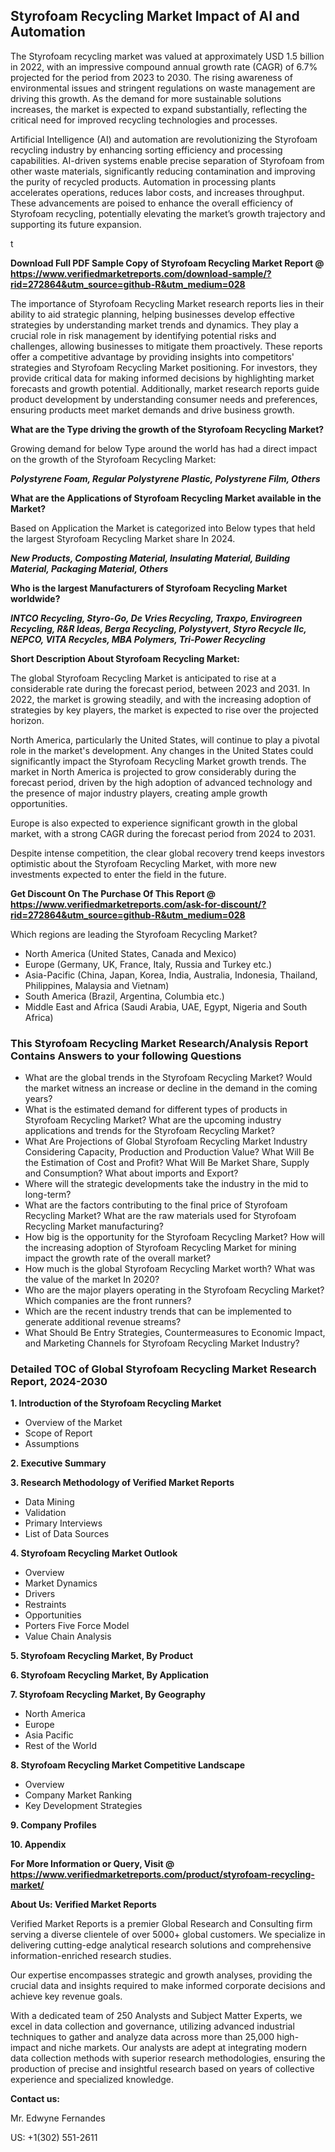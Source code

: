 <h2>Styrofoam Recycling Market Impact of AI and Automation</h2><p>The Styrofoam recycling market was valued at approximately USD 1.5 billion in 2022, with an impressive compound annual growth rate (CAGR) of 6.7% projected for the period from 2023 to 2030. The rising awareness of environmental issues and stringent regulations on waste management are driving this growth. As the demand for more sustainable solutions increases, the market is expected to expand substantially, reflecting the critical need for improved recycling technologies and processes.</p><p>Artificial Intelligence (AI) and automation are revolutionizing the Styrofoam recycling industry by enhancing sorting efficiency and processing capabilities. AI-driven systems enable precise separation of Styrofoam from other waste materials, significantly reducing contamination and improving the purity of recycled products. Automation in processing plants accelerates operations, reduces labor costs, and increases throughput. These advancements are poised to enhance the overall efficiency of Styrofoam recycling, potentially elevating the market’s growth trajectory and supporting its future expansion.</p>t</p><p id="" class=""><strong>Download Full PDF Sample Copy of Styrofoam Recycling Market Report @ <a href="https://www.verifiedmarketreports.com/download-sample/?rid=272864&utm_source=github-R&utm_medium=028" target="_blank">https://www.verifiedmarketreports.com/download-sample/?rid=272864&utm_source=github-R&utm_medium=028</a></strong></p><p>The importance of&nbsp;Styrofoam Recycling Market research reports lies in their ability to aid strategic planning, helping businesses develop effective strategies by understanding market trends and dynamics. They play a crucial role in risk management by identifying potential risks and challenges, allowing businesses to mitigate them proactively. These reports offer a competitive advantage by providing insights into competitors' strategies and Styrofoam Recycling Market positioning. For investors, they provide critical data for making informed decisions by highlighting market forecasts and growth potential. Additionally, market research reports guide product development by understanding consumer needs and preferences, ensuring products meet market demands and drive business growth.</p><p><strong>What are the&nbsp;Type driving the growth of the Styrofoam Recycling Market?</strong></p><p id="" class="">Growing demand for below Type around the world has had a direct impact on the growth of the Styrofoam Recycling Market:</p><em><strong>Polystyrene Foam, Regular Polystyrene Plastic, Polystyrene Film, Others</strong></em></p><strong>What are the&nbsp;Applications&nbsp;of Styrofoam Recycling Market available in the Market?</strong></p><p id="" class="">Based on Application the Market is categorized into Below types that held the largest Styrofoam Recycling Market share In 2024.</p><em><strong>New Products, Composting Material, Insulating Material, Building Material, Packaging Material, Others</strong></em></p><strong>Who is the largest Manufacturers of Styrofoam Recycling Market worldwide?</strong></p><p><em><strong>INTCO Recycling, Styro-Go, De Vries Recycling, Traxpo, Envirogreen Recycling, R&R Ideas, Berga Recycling, Polystyvert, Styro Recycle llc, NEPCO, VITA Recycles, MBA Polymers, Tri-Power Recycling</strong></em></p><p id="" class=""><strong>Short Description About Styrofoam Recycling Market:</strong></p><p>The global Styrofoam Recycling Market is anticipated to rise at a considerable rate during the forecast period, between 2023 and 2031. In 2022, the market is growing steadily, and with the increasing adoption of strategies by key players, the market is expected to rise over the projected horizon.</p><p>North America, particularly the United States, will continue to play a pivotal role in the market's development. Any changes in the United States could significantly impact the Styrofoam Recycling Market growth trends. The market in North America is projected to grow considerably during the forecast period, driven by the high adoption of advanced technology and the presence of major industry players, creating ample growth opportunities.</p><p>Europe is also expected to experience significant growth in the global market, with a strong CAGR during the forecast period from 2024 to 2031.</p><p>Despite intense competition, the clear global recovery trend keeps investors optimistic about the Styrofoam Recycling Market, with more new investments expected to enter the field in the future.</p><p id="" class=""><strong>Get Discount On The Purchase Of This Report @ <a href="https://www.verifiedmarketreports.com/ask-for-discount/?rid=272864&utm_source=github-R&utm_medium=028" target="_blank">https://www.verifiedmarketreports.com/ask-for-discount/?rid=272864&utm_source=github-R&utm_medium=028</a></strong></p>Which regions are leading the Styrofoam Recycling Market?</p><ul><li>North America (United States, Canada and Mexico)</li><li>Europe (Germany, UK, France, Italy, Russia and Turkey etc.)</li><li>Asia-Pacific (China, Japan, Korea, India, Australia, Indonesia, Thailand, Philippines, Malaysia and Vietnam)</li><li>South America (Brazil, Argentina, Columbia etc.)</li><li>Middle East and Africa (Saudi Arabia, UAE, Egypt, Nigeria and South Africa)</li></ul><h3 id="" class="">This Styrofoam Recycling Market Research/Analysis Report Contains Answers to your following Questions</h3><ul><li>What are the global trends in the Styrofoam Recycling Market? Would the market witness an increase or decline in the demand in the coming years?</li><li>What is the estimated demand for different types of products in Styrofoam Recycling Market? What are the upcoming industry applications and trends for the Styrofoam Recycling Market?</li><li>What Are Projections of Global Styrofoam Recycling Market Industry Considering Capacity, Production and Production Value? What Will Be the Estimation of Cost and Profit? What Will Be Market Share, Supply and Consumption? What about imports and Export?</li><li>Where will the strategic developments take the industry in the mid to long-term?</li><li>What are the factors contributing to the final price of Styrofoam Recycling Market? What are the raw materials used for Styrofoam Recycling Market manufacturing?</li><li>How big is the opportunity for the Styrofoam Recycling Market? How will the increasing adoption of Styrofoam Recycling Market for mining impact the growth rate of the overall market?</li><li>How much is the global Styrofoam Recycling Market worth? What was the value of the market In 2020?</li><li>Who are the major players operating in the Styrofoam Recycling Market? Which companies are the front runners?</li><li>Which are the recent industry trends that can be implemented to generate additional revenue streams?</li><li>What Should Be Entry Strategies, Countermeasures to Economic Impact, and Marketing Channels for Styrofoam Recycling Market Industry?</li></ul><h3 id="" class="">Detailed TOC of Global Styrofoam Recycling Market Research Report, 2024-2030</h3><p id="" class=""><strong>1. Introduction of the Styrofoam Recycling Market</strong></p><ul><li>Overview of the Market</li><li>Scope of Report</li><li>Assumptions</li></ul><p id="" class=""><strong>2. Executive Summary</strong></p><p id="" class=""><strong>3. Research Methodology of Verified Market Reports</strong></p><ul><li>Data Mining</li><li>Validation</li><li>Primary Interviews</li><li>List of Data Sources</li></ul><p id="" class=""><strong>4. Styrofoam Recycling Market Outlook</strong></p><ul><li>Overview</li><li>Market Dynamics</li><li>Drivers</li><li>Restraints</li><li>Opportunities</li><li>Porters Five Force Model</li><li>Value Chain Analysis</li></ul><p id="" class=""><strong>5. Styrofoam Recycling Market, By Product</strong></p><p id="" class=""><strong>6. Styrofoam Recycling Market, By Application</strong></p><p id="" class=""><strong>7. Styrofoam Recycling Market, By Geography</strong></p><ul><li>North America</li><li>Europe</li><li>Asia Pacific</li><li>Rest of the World</li></ul><p id="" class=""><strong>8. Styrofoam Recycling Market Competitive Landscape</strong></p><ul><li>Overview</li><li>Company Market Ranking</li><li>Key Development Strategies</li></ul><p id="" class=""><strong>9. Company Profiles</strong></p><p id="" class=""><strong>10. Appendix</strong></p><p id="" class=""><strong>For More Information or Query, Visit @ <a href="https://www.verifiedmarketreports.com/product/styrofoam-recycling-market/" target="_blank">https://www.verifiedmarketreports.com/product/styrofoam-recycling-market/</a></strong></p><p id="" class=""><strong>About Us: Verified Market Reports</strong></p><p id="" class="">Verified Market Reports is a premier Global Research and Consulting firm serving a diverse clientele of over 5000+ global customers. We specialize in delivering cutting-edge analytical research solutions and comprehensive information-enriched research studies.</p><p id="" class="">Our expertise encompasses strategic and growth analyses, providing the crucial data and insights required to make informed corporate decisions and achieve key revenue goals.</p><p id="" class="">With a dedicated team of 250 Analysts and Subject Matter Experts, we excel in data collection and governance, utilizing advanced industrial techniques to gather and analyze data across more than 25,000 high-impact and niche markets. Our analysts are adept at integrating modern data collection methods with superior research methodologies, ensuring the production of precise and insightful research based on years of collective experience and specialized knowledge.</p><p id="" class=""><strong>Contact us:</strong></p><p id="" class="">Mr. Edwyne Fernandes</p><p id="" class="">US: +1(302) 551-2611</p>